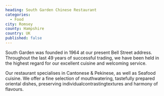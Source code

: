 ```yaml
---
heading: South Garden Chinese Restaurant
categories:
  - Food
city: Romsey
county: Hampshire
country: UK
published: false
---
```

South Garden was founded in 1964 at our present Bell Street address. Throughout the last 49 years of successful trading, we have been held in the highest regard for our excellent cuisine and welcoming service.

Our restaurant specialises in Cantonese & Pekinese, as well as Seafood cuisine. We offer a fine selection of mouthwatering, tastefully prepared oriental dishes, preserving individualcontrastingtextures and harmony of flavours.
